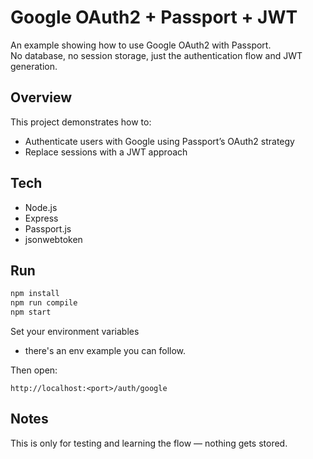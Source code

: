 # Google OAuth2 + Passport + JWT

An example showing how to use Google OAuth2 with Passport.  
No database, no session storage, just the authentication flow and JWT generation.

## Overview
This project demonstrates how to:
- Authenticate users with Google using Passport’s OAuth2 strategy  
- Replace sessions with a JWT approach  

## Tech
- Node.js  
- Express  
- Passport.js  
- jsonwebtoken 

## Run
```bash
npm install
npm run compile
npm start
```

Set your environment variables
- there's an env example you can follow.

Then open:
```
http://localhost:<port>/auth/google
```

## Notes
This is only for testing and learning the flow — nothing gets stored.
